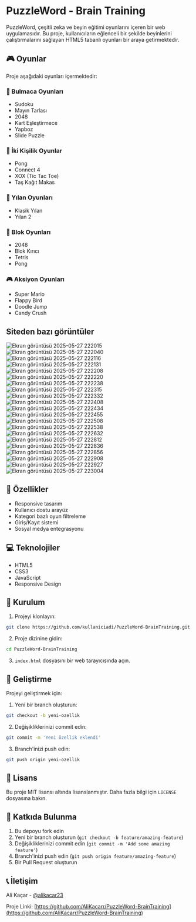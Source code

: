# PuzzleWord - Brain Training

PuzzleWord, çeşitli zeka ve beyin eğitimi oyunlarını içeren bir web uygulamasıdır. Bu proje, kullanıcıların eğlenceli bir şekilde beyinlerini çalıştırmalarını sağlayan HTML5 tabanlı oyunları bir araya getirmektedir.

## 🎮 Oyunlar

Proje aşağıdaki oyunları içermektedir:

### 🧩 Bulmaca Oyunları

- Sudoku
- Mayın Tarlası
- 2048
- Kart Eşleştirmece
- Yapboz
- Slide Puzzle

### 🎯 İki Kişilik Oyunlar

- Pong
- Connect 4
- XOX (Tic Tac Toe)
- Taş Kağıt Makas

### 🐍 Yılan Oyunları

- Klasik Yılan
- Yılan 2

### 🎲 Blok Oyunları

- 2048
- Blok Kırıcı
- Tetris
- Pong

### 🎮 Aksiyon Oyunları

- Super Mario
- Flappy Bird
- Doodle Jump
- Candy Crush

## Siteden bazı görüntüler
![Ekran görüntüsü 2025-05-27 222015](https://github.com/user-attachments/assets/93d721a4-b075-434a-badc-d05a497416f5)
![Ekran görüntüsü 2025-05-27 222040](https://github.com/user-attachments/assets/4c47191e-7dd1-4feb-a842-c138cb89bac1)
![Ekran görüntüsü 2025-05-27 222116](https://github.com/user-attachments/assets/c0526343-7c69-4d3b-838f-dfc064f1368a)
![Ekran görüntüsü 2025-05-27 222131](https://github.com/user-attachments/assets/f903d922-85b5-4778-b23c-44d3a408ecf8)
![Ekran görüntüsü 2025-05-27 222208](https://github.com/user-attachments/assets/4802b5c0-a536-4078-8dd6-faf77d1ffd0d)
![Ekran görüntüsü 2025-05-27 222220](https://github.com/user-attachments/assets/74a7de4b-79d4-45ff-9c8a-f9120db73ea7)
![Ekran görüntüsü 2025-05-27 222238](https://github.com/user-attachments/assets/23297012-d321-45f0-b950-5b4beeb34746)
![Ekran görüntüsü 2025-05-27 222315](https://github.com/user-attachments/assets/63f2a9ac-2e01-4de5-b0eb-11fdb24db4f3)
![Ekran görüntüsü 2025-05-27 222332](https://github.com/user-attachments/assets/3919a0e5-dcc7-4ece-b6fc-4a2f7700cf0f)
![Ekran görüntüsü 2025-05-27 222408](https://github.com/user-attachments/assets/4792bf1b-7ff5-41bc-9a5d-c92aa8b8242d)
![Ekran görüntüsü 2025-05-27 222434](https://github.com/user-attachments/assets/e605893c-2952-4f65-afea-5066d45b94ac)
![Ekran görüntüsü 2025-05-27 222455](https://github.com/user-attachments/assets/7585b8cf-37d7-43df-9e44-2a97b3da5e18)
![Ekran görüntüsü 2025-05-27 222508](https://github.com/user-attachments/assets/46730bc1-0772-4ef6-9436-16e320b8adb0)
![Ekran görüntüsü 2025-05-27 222538](https://github.com/user-attachments/assets/deb2803e-0806-45d5-96fa-d719e1bc2498)
![Ekran görüntüsü 2025-05-27 222632](https://github.com/user-attachments/assets/a80966d5-6719-4ea8-92dd-713cfeb3832b)
![Ekran görüntüsü 2025-05-27 222812](https://github.com/user-attachments/assets/2bc42c8b-279c-46ed-a2f8-2259cd444d1a)
![Ekran görüntüsü 2025-05-27 222836](https://github.com/user-attachments/assets/009c1d6d-c812-414d-8255-9db704943dc0)
![Ekran görüntüsü 2025-05-27 222856](https://github.com/user-attachments/assets/cb496ce9-4419-4426-a58e-ed145a5cc6e2)
![Ekran görüntüsü 2025-05-27 222908](https://github.com/user-attachments/assets/fe1d6b9b-046d-4f79-a925-9bd48f7ea7d6)
![Ekran görüntüsü 2025-05-27 222927](https://github.com/user-attachments/assets/3f52719b-1589-473a-ad14-1d9f5c08a9ee)
![Ekran görüntüsü 2025-05-27 223004](https://github.com/user-attachments/assets/085644f9-26fb-4398-bc44-8f7a3f87721f)



## 🚀 Özellikler

- Responsive tasarım
- Kullanıcı dostu arayüz
- Kategori bazlı oyun filtreleme
- Giriş/Kayıt sistemi
- Sosyal medya entegrasyonu

## 💻 Teknolojiler

- HTML5
- CSS3
- JavaScript
- Responsive Design

## 📱 Kurulum

1. Projeyi klonlayın:

```bash
git clone https://github.com/kullaniciadi/PuzzleWord-BrainTraining.git
```

2. Proje dizinine gidin:

```bash
cd PuzzleWord-BrainTraining
```

3. `index.html` dosyasını bir web tarayıcısında açın.

## 🔧 Geliştirme

Projeyi geliştirmek için:

1. Yeni bir branch oluşturun:

```bash
git checkout -b yeni-ozellik
```

2. Değişikliklerinizi commit edin:

```bash
git commit -m 'Yeni özellik eklendi'
```

3. Branch'inizi push edin:

```bash
git push origin yeni-ozellik
```

## 📝 Lisans

Bu proje MIT lisansı altında lisanslanmıştır. Daha fazla bilgi için `LICENSE` dosyasına bakın.

## 👥 Katkıda Bulunma

1. Bu depoyu fork edin
2. Yeni bir branch oluşturun (`git checkout -b feature/amazing-feature`)
3. Değişikliklerinizi commit edin (`git commit -m 'Add some amazing feature'`)
4. Branch'inizi push edin (`git push origin feature/amazing-feature`)
5. Bir Pull Request oluşturun

## 📞 İletişim

Ali Kaçar - [@alikacar23](https://twitter.com/alikacar23)

Proje Linki: [https://github.com/AliKacarr/PuzzleWord-BrainTraining](https://github.com/AliKacarr/PuzzleWord-BrainTraining)

